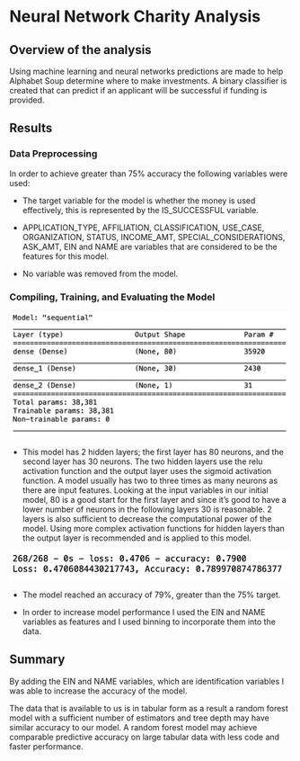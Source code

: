 # Neural Network Charity Analysis

## Overview of the analysis
Using machine learning and neural networks predictions are made to help Alphabet Soup determine where to make investments. A binary classifier is created that can predict if an applicant will be successful if funding is provided.

## Results

### Data Preprocessing

In order to achieve greater than 75% accuracy the following variables were used:

- The target variable for the model is whether the money is used effectively, this is represented by the IS_SUCCESSFUL variable.

- APPLICATION_TYPE, AFFILIATION, CLASSIFICATION, USE_CASE, ORGANIZATION, STATUS, INCOME_AMT, SPECIAL_CONSIDERATIONS, ASK_AMT, EIN and NAME are variables that are considered to be the features for this model.

- No variable was removed from the model.

### Compiling, Training, and Evaluating the Model

![Summary](https://github.com/mdhugge/Neural_Network_Charity_Analysis/blob/main/Images/Summary.png)

- This model has 2 hidden layers; the first layer has 80 neurons, and the second layer has 30 neurons. The two hidden layers use the relu activation function and the output layer uses the sigmoid activation function. A model usually has two to three times as many neurons as there are input features. Looking at the input variables in our initial model, 80 is a good start for the first layer and since it’s good to have a lower number of neurons in the following layers 30 is reasonable. 2 layers is also sufficient to decrease the computational power of the model. Using more complex activation functions for hidden layers than the output layer is recommended and is applied to this model.

![Performance](https://github.com/mdhugge/Neural_Network_Charity_Analysis/blob/main/Images/Performance.png)

- The model reached an accuracy of 79%, greater than the 75% target.

- In order to increase model performance I used the EIN and NAME variables as features and I used binning to incorporate them into the data. 

## Summary

By adding the EIN and NAME variables, which are identification variables I was able to increase the accuracy of the model. 

The data that is available to us is in tabular form as a result a random forest model with a sufficient number of estimators and tree depth may have similar accuracy to our model. A random forest model may achieve comparable predictive accuracy on large tabular data with less code and faster performance. 
